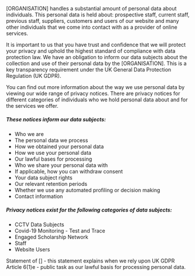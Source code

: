 [ORGANISATION] handles a substantial amount of personal data about individuals. This personal data is held about: prospective staff, current staff, previous staff, suppliers, customers and users of our website and many other individuals that we come into contact with as a provider of online services.

It is important to us that you have trust and confidence that we will protect your privacy and uphold the highest standard of compliance with data protection law. We have an obligation to inform our data subjects about the collection and use of their personal data by the [ORGANISATION]. This is a key transparency requirement under the UK General Data Protection Regulation (UK GDPR).

You can find out more information about the way we use personal data by viewing our wide range of []()privacy notices. There are privacy notices for different categories of individuals who we hold personal data about and for the services we offer. 

##### These notices inform our data subjects:

* Who we are
* The personal data we process
* How we obtained your personal data
* How we use your personal data
* Our lawful bases for processing
* Who we share your personal data with
* If applicable, how you can withdraw consent
* Your data subject rights
* Our relevant retention periods
* Whether we use any automated profiling or decision making
* Contact information

##### Privacy notices exist for the following categories of data subjects:

* CCTV Data Subjects
* Covid-19 Monitoring - Test and Trace
* Engaged Scholarship Network
* Staff
* Website Users

Statement of [] - this statement explains when we rely upon UK GDPR Article 6(1)e - public task as our lawful basis for processing personal data.

